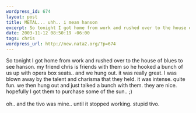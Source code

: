 ```yaml
--- 
wordpress_id: 674
layout: post
title: METAL... uhh.. i mean hanson
excerpt: So tonight I got home from work and rushed over to the house of blues to see hanson. my friend chris is friends with them so he hooked a bunch of us up with opera box seats.. and we hung out. it was really great. I was blown away by the talent and charisma that they held. it was intense. quite fun. we then hung out and just talked a bunch with them. they are nice. hopefully I got them to purchase...
date: 2003-11-12 08:50:19 -06:00
tags: chris
wordpress_url: http://new.nata2.org/?p=674
---
```

So tonight I got home from work and rushed over to the house of blues to see hanson. my friend chris is friends with them so he hooked a bunch of us up with opera box seats.. and we hung out. it was really great. I was blown away by the talent and charisma that they held. it was intense. quite fun. we then hung out and just talked a bunch with them. they are nice. hopefully I got them to purchase some of the sun.. ;)<br/><br/>oh.. and the tivo was mine.. until it stopped working. stupid tivo. 
